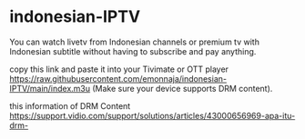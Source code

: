 # indonesian-IPTV

You can watch livetv from Indonesian channels or premium tv with Indonesian subtitle without having to subscribe and pay anything.

copy this link and paste it into your Tivimate or OTT player
https://raw.githubusercontent.com/emonnaja/indonesian-IPTV/main/index.m3u
(Make sure your device supports DRM content).

this information of DRM Content
https://support.vidio.com/support/solutions/articles/43000656969-apa-itu-drm-
